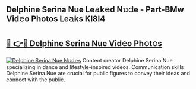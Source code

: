 ## Delphine Serina Nue Le𝚊k𝚎d N𝚞𝚍e - Part-BMw Vid𝚎o Photos Le𝚊ks Kl8l4

# <h2><a href="http://fb0jgd4.evod.top/?m=Delphine+Serina+Nue">🔗 👉🔴 Delphine Serina Nue Vid𝚎o Ph𝚘t𝚘s</a></h2>

[![Delphine Serina Nue N𝚞d𝚎s](https://i.imgur.com/8V9OHl7.gif)](http://fb0jgd4.evod.top/?m=Delphine+Serina+Nue)
Content creator Delphine Serina Nue specializing in dance and lifestyle-inspired videos. Communication skills Delphine Serina Nue are crucial for public figures to convey their ideas and connect with the public. 
